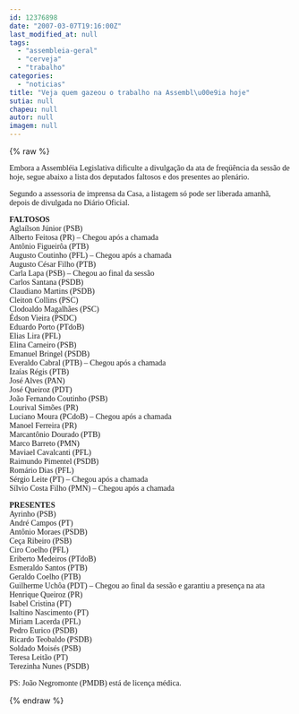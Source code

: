 ```yaml
---
id: 12376898
date: "2007-03-07T19:16:00Z"
last_modified_at: null
tags:
  - "assembleia-geral"
  - "cerveja"
  - "trabalho"
categories:
  - "noticias"
title: "Veja quem gazeou o trabalho na Assembl\u00e9ia hoje"
sutia: null
chapeu: null
autor: null
imagem: null
---
```

{% raw %}
<p><P><FONT face=Verdana>Embora a Assembléia Legislativa dificulte a divulgação da ata de freqüência da sessão de hoje, segue abaixo a lista dos deputados faltosos e dos presentes ao plenário. </FONT></P></p>
<p><P><FONT face=Verdana>Segundo a assessoria de imprensa da Casa, a listagem só pode ser liberada amanhã, depois de divulgada no Diário Oficial.</FONT></P></p>
<p><P><FONT face=Verdana><STRONG>FALTOSOS<BR></STRONG>Aglaílson Júnior (PSB)<BR>Alberto Feitosa (PR) – Chegou após a chamada<BR>Antônio Figueirôa (PTB)<BR>Augusto Coutinho (PFL) – Chegou após a chamada<BR>Augusto César Filho (PTB)<BR>Carla Lapa (PSB) – Chegou ao final da sessão<BR>Carlos Santana (PSDB)<BR>Claudiano Martins (PSDB)<BR>Cleiton Collins (PSC)<BR>Clodoaldo Magalhães (PSC)<BR>Édson Vieira (PSDC)<BR>Eduardo Porto (PTdoB)<BR>Elias Lira (PFL)<BR>Elina Carneiro (PSB)<BR>Emanuel Bringel (PSDB)<BR>Everaldo Cabral (PTB) – Chegou após a chamada<BR>Izaías Régis (PTB)<BR>José Alves (PAN)<BR>José Queiroz (PDT)<BR>João Fernando Coutinho (PSB)<BR>Lourival Simões (PR)<BR>Luciano Moura (PCdoB) – Chegou após a chamada<BR>Manoel Ferreira (PR)<BR>Marcantônio Dourado (PTB)<BR>Marco Barreto (PMN)<BR>Maviael Cavalcanti (PFL)<BR>Raimundo Pimentel (PSDB)<BR>Romário Dias (PFL)<BR>Sérgio Leite (PT) – Chegou após a chamada<BR>Sílvio Costa Filho (PMN) – Chegou após a chamada</FONT></P></p>
<p><P><FONT face=Verdana><STRONG>PRESENTES<BR></STRONG>Ayrinho (PSB)<BR>André Campos (PT)<BR>Antônio Moraes (PSDB)<BR>Ceça Ribeiro (PSB)<BR>Ciro Coelho (PFL)<BR>Eriberto Medeiros (PTdoB)<BR>Esmeraldo Santos (PTB)<BR>Geraldo Coelho (PTB)<BR>Guilherme Uchôa (PDT) – Chegou ao final da sessão e garantiu a presença na ata<BR>Henrique Queiroz (PR)<BR>Isabel Cristina (PT)<BR>Isaltino Nascimento (PT)<BR>Miriam Lacerda (PFL)<BR>Pedro Eurico (PSDB)<BR>Ricardo Teobaldo (PSDB)<BR>Soldado Moisés (PSB)<BR>Teresa Leitão (PT)<BR>Terezinha Nunes (PSDB)<BR></FONT></P></p>
<p><P><FONT face=Verdana>PS: João Negromonte (PMDB) está de licença médica.<BR></P></FONT> </p>
{% endraw %}